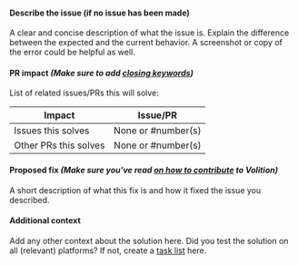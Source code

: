 #### Describe the issue (if no issue has been made)

A clear and concise description of what the issue is. Explain the difference between the expected and the current behavior.
A screenshot or copy of the error could be helpful as well.

#### PR impact _(Make sure to add [closing keywords](https://help.github.com/en/articles/closing-issues-using-keywords))_

List of related issues/PRs this will solve:

 Impact                  | Issue/PR
------------------------ | ------
Issues this solves       | None or #number(s)
Other PRs this solves    | None or #number(s)

#### Proposed fix _(Make sure you've read [on how to contribute](https://github.com/soulwax/Volition/blob/master/.github/CONTRIBUTING.md) to Volition)_

A short description of what this fix is and how it fixed the issue you described.

#### Additional context

Add any other context about the solution here. Did you test the solution on all (relevant) platforms?
If not, create a [task list](https://help.github.com/en/articles/about-task-lists) here.
